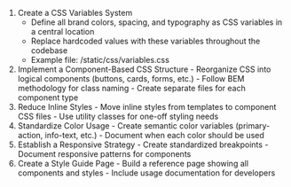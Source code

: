 1. Create a CSS Variables System
    - Define all brand colors, spacing, and typography as CSS variables in a central location
    - Replace hardcoded values with these variables throughout the codebase
    - Example file: /static/css/variables.css
  2. Implement a Component-Based CSS Structure
    - Reorganize CSS into logical components (buttons, cards, forms, etc.)
    - Follow BEM methodology for class naming
    - Create separate files for each component type
  3. Reduce Inline Styles
    - Move inline styles from templates to component CSS files
    - Use utility classes for one-off styling needs
  4. Standardize Color Usage
    - Create semantic color variables (primary-action, info-text, etc.)
    - Document when each color should be used
  5. Establish a Responsive Strategy
    - Create standardized breakpoints
    - Document responsive patterns for components
  6. Create a Style Guide Page
    - Build a reference page showing all components and styles
    - Include usage documentation for developers
